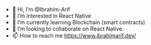 - 👋 Hi, I’m @Ibrahim-Arif
- 👀 I’m interested in React Native
- 🌱 I’m currently learning Blockchain (smart contracts)
- 💞️ I’m looking to collaborate on React Native. 
- 📫 How to reach me https://www.ibrahimarif.dev/

<!---
Ibrahim-Arif/Ibrahim-Arif is a ✨ special ✨ repository because its `README.md` (this file) appears on your GitHub profile.
You can click the Preview link to take a look at your changes.
--->
